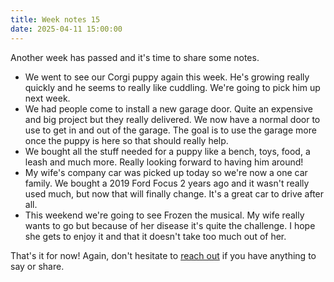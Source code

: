 ```yaml
---
title: Week notes 15
date: 2025-04-11 15:00:00
---
```


Another week has passed and it's time to share some notes.

- We went to see our Corgi puppy again this week. He's growing really quickly and he seems to really like cuddling. We're going to pick him up next week.
- We had people come to install a new garage door. Quite an expensive and big project but they really delivered. We now have a normal door to use to get in and out of the garage. The goal is to use the garage more once the puppy is here so that should really help.
- We bought all the stuff needed for a puppy like a bench, toys, food, a leash and much more. Really looking forward to having him around!
- My wife's company car was picked up today so we're now a one car family. We bought a 2019 Ford Focus 2 years ago and it wasn't really used much, but now that will finally change. It's a great car to drive after all.
- This weekend we're going to see Frozen the musical. My wife really wants to go but because of her disease it's quite the challenge. I hope she gets to enjoy it and that it doesn't take too much out of her.

That's it for now! Again, don't hesitate to [reach out](https://mijndertstuij.nl/connect/) if you have anything to say or share.
